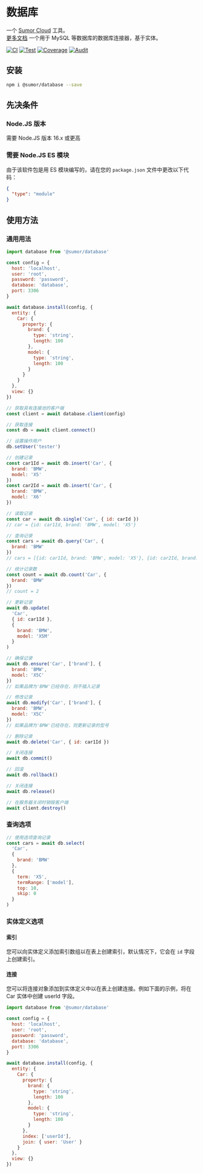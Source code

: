 # 数据库

一个 [Sumor Cloud](https://sumor.cloud) 工具。  
[更多文档](https://sumor.cloud/database) 一个用于 MySQL 等数据库的数据库连接器，基于实体。

[![CI](https://github.com/sumor-cloud/database/actions/workflows/ci.yml/badge.svg)](https://github.com/sumor-cloud/database/actions/workflows/ci.yml) [![Test](https://github.com/sumor-cloud/database/actions/workflows/ut.yml/badge.svg)](https://github.com/sumor-cloud/database/actions/workflows/ut.yml) [![Coverage](https://github.com/sumor-cloud/database/actions/workflows/coverage.yml/badge.svg)](https://github.com/sumor-cloud/database/actions/workflows/coverage.yml) [![Audit](https://github.com/sumor-cloud/database/actions/workflows/audit.yml/badge.svg)](https://github.com/sumor-cloud/database/actions/workflows/audit.yml)

## 安装

```bash
npm i @sumor/database --save
```

## 先决条件

### Node.JS 版本

需要 Node.JS 版本 16.x 或更高

### 需要 Node.JS ES 模块

由于该软件包是用 ES 模块编写的，请在您的 `package.json` 文件中更改以下代码：

```json
{
  "type": "module"
}
```

## 使用方法

### 通用用法

```js
import database from '@sumor/database'

const config = {
  host: 'localhost',
  user: 'root',
  password: 'password',
  database: 'database',
  port: 3306
}

await database.install(config, {
  entity: {
    Car: {
      property: {
        brand: {
          type: 'string',
          length: 100
        },
        model: {
          type: 'string',
          length: 100
        }
      }
    }
  },
  view: {}
})

// 获取具有连接池的客户端
const client = await database.client(config)

// 获取连接
const db = await client.connect()

// 设置操作用户
db.setUser('tester')

// 创建记录
const car1Id = await db.insert('Car', {
  brand: 'BMW',
  model: 'X5'
})
const car2Id = await db.insert('Car', {
  brand: 'BMW',
  model: 'X6'
})

// 读取记录
const car = await db.single('Car', { id: carId })
// car = {id: car1Id, brand: 'BMW', model: 'X5'}

// 查询记录
const cars = await db.query('Car', {
  brand: 'BMW'
})
// cars = [{id: car1Id, brand: 'BMW', model: 'X5'}, {id: car2Id, brand: 'BMW', model: 'X6'}]

// 统计记录数
const count = await db.count('Car', {
  brand: 'BMW'
})
// count = 2

// 更新记录
await db.update(
  'Car',
  { id: car1Id },
  {
    brand: 'BMW',
    model: 'X5M'
  }
)

// 确保记录
await db.ensure('Car', ['brand'], {
  brand: 'BMW',
  model: 'X5C'
})
// 如果品牌为'BMW'已经存在，则不插入记录

// 修改记录
await db.modify('Car', ['brand'], {
  brand: 'BMW',
  model: 'X5C'
})
// 如果品牌为'BMW'已经存在，则更新记录的型号

// 删除记录
await db.delete('Car', { id: car1Id })

// 关闭连接
await db.commit()

// 回滚
await db.rollback()

// 关闭连接
await db.release()

// 在服务器关闭时销毁客户端
await client.destroy()
```

### 查询选项

```js
// 使用选项查询记录
const cars = await db.select(
  'Car',
  {
    brand: 'BMW'
  },
  {
    term: 'X5',
    termRange: ['model'],
    top: 10,
    skip: 0
  }
)
```

### 实体定义选项

#### 索引

您可以向实体定义添加索引数组以在表上创建索引，默认情况下，它会在 `id` 字段上创建索引。

#### 连接

您可以将连接对象添加到实体定义中以在表上创建连接。例如下面的示例，将在 Car 实体中创建 userId 字段。

```js
import database from '@sumor/database'

const config = {
  host: 'localhost',
  user: 'root',
  password: 'password',
  database: 'database',
  port: 3306
}

await database.install(config, {
  entity: {
    Car: {
      property: {
        brand: {
          type: 'string',
          length: 100
        },
        model: {
          type: 'string',
          length: 100
        }
      },
      index: ['userId'],
      join: { user: 'User' }
    }
  },
  view: {}
})
```

